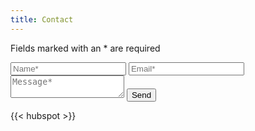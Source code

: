 ```yaml
---
title: Contact
---
```


<form action="https://formspree.io/rufus@rufuspollock.org"
      method="POST">
    <p>Fields marked with an * are required</p>
    <input type="text" name="name" placeholder="Name*" />
    <input type="email" name="_replyto" placeholder="Email*" />
    <textarea  name="message" placeholder="Message*"></textarea>
    <input type="submit" value="Send">
</form>

{{< hubspot >}}
